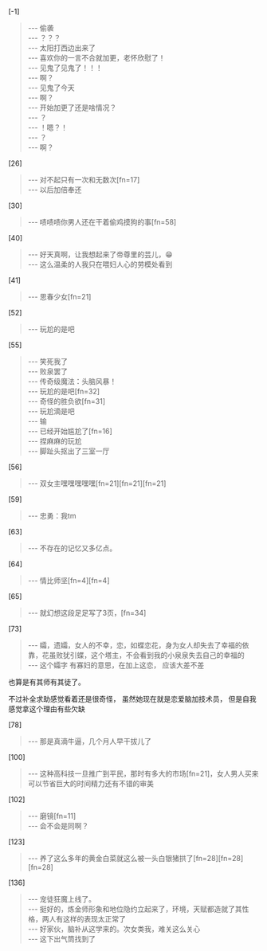 
[-1] 
>--- 偷袭<br>
>--- ？？？<br>
>--- 太阳打西边出来了<br>
>--- 喜欢你的一言不合就加更，老怀欣慰了！<br>
>--- 见鬼了见鬼了！！！<br>
>--- 啊？<br>
>--- 见鬼了今天<br>
>--- 啊？<br>
>--- 开始加更了还是啥情况？<br>
>--- ？<br>
>--- ！嗯？！<br>
>--- ？<br>
>--- 啊？<br>

[26] 
>--- 对不起只有一次和无数次[fn=17]<br>
>--- 以后加倍奉还<br>

[30] 
>--- 啧啧啧你男人还在干着偷鸡摸狗的事[fn=58]<br>

[40] 
>--- 好天真啊，让我想起来了帝尊里的芸儿，😁<br>
>--- 这么温柔的人我只在喂妇人心的劳模处看到<br>

[41] 
>--- 思春少女[fn=21]<br>

[52] 
>--- 玩尬的是吧<br>

[55] 
>--- 笑死我了<br>
>--- 败泉罢了<br>
>--- 传奇级魔法：头脑风暴！<br>
>--- 玩尬的是吧[fn=32]<br>
>--- 奇怪的胜负欲[fn=31]<br>
>--- 玩尬滴是吧<br>
>--- 输<br>
>--- 已经开始尴尬了[fn=16]<br>
>--- 捏麻麻的玩尬<br>
>--- 脚趾头抠出了三室一厅<br>

[56] 
>--- 双女主嘿嘿嘿嘿嘿[fn=21][fn=21][fn=21]<br>

[59] 
>--- 忠勇：我tm<br>

[63] 
>--- 不存在的记忆又多亿点。<br>

[64] 
>--- 情比师坚[fn=4][fn=4]<br>

[65] 
>--- 就幻想这段足足写了3页，[fn=34]<br>

[73] 
>--- 孀，遗孀，女人的不幸，恋，如蝶恋花，身为女人却失去了幸福的依靠，花虽败犹引蝶，这个塔主，不会看到我的小泉泉失去自己的幸福的<br>
>--- 这个孀字
有寡妇的意思，在加上这恋，
应该大差不差

也算是有其师有其徒了。

不过补全求助感觉看着还是很奇怪，
虽然她现在就是恋爱脑加技术员，
但是自我感觉拿这个理由有些欠缺<br>

[78] 
>--- 那是真滴牛逼，几个月人早干拔儿了<br>

[100] 
>--- 这种高科技一旦推广到平民，那时有多大的市场[fn=21]，女人男人买来可以节省巨大的时间精力还有不错的审美<br>

[102] 
>--- 磨镜[fn=11]<br>
>--- 会不会是同啊？<br>

[123] 
>--- 养了这么多年的黄金白菜就这么被一头白银猪拱了[fn=28][fn=28][fn=28]<br>

[136] 
>--- 宠徒狂魔上线了。<br>
>--- 挺好的，炼金师形象和地位隐约立起来了，环境，天赋都造就了其性格，两人有这样的表现太正常了<br>
>--- 好家伙，脑补从这学来的。次女类我，难关这么关心<br>
>--- 这下出气筒找到了<br>
